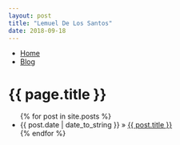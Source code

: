 ```yaml
---
layout: post
title: "Lemuel De Los Santos"
date: 2018-09-18
---
```

<ul class="menu">
	<li><a href="#">Home</a></li>
	<li><a class="active" href="/blog">Blog</a></li>
</ul>
<h1>{{ page.title }}</h1>
   <ul class="posts">
     {% for post in site.posts %}
       <li><span>{{ post.date | date_to_string }}</span> » <a href="{{ post.url }}" title="{{ post.title }}">{{ post.title }}</a></li>
     {% endfor %}
   </ul>
<head>
<title>Lemuel De Los Santos</title>
    <meta name="viewport" content="width=device-width, initial-scale=1, maximum-scale=12.0, minimum-scale=.25, user-scalable=yes"/>
    <link rel="icon" href="https://t5.rbxcdn.com/a40183d08aeb6889e14827b404a5c5a4">
    <link rel="stylesheet" type="text/css" href="/css/main.css">
    <script src="/script.js"></script>
    <script src="https://potatoking03.github.io/0.9.1.min.js"></script> <!-- << My custom external JS cross-platform << -->
</head>
